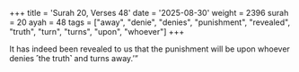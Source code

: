 +++
title = 'Surah 20, Verses 48'
date = '2025-08-30'
weight = 2396
surah = 20
ayah = 48
tags = ["away", "denie", "denies", "punishment", "revealed", "truth", "turn", "turns", "upon", "whoever"]
+++

It has indeed been revealed to us that the punishment will be upon whoever denies ˹the truth˺ and turns away.’”